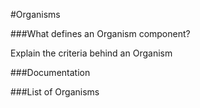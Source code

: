 #Organisms

###What defines an Organism component?

Explain the criteria behind an Organism

###Documentation

###List of Organisms

